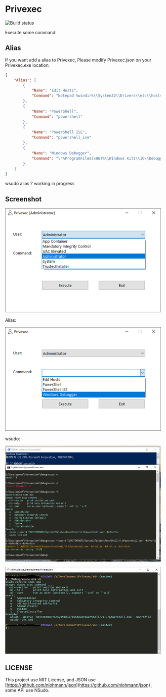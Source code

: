 # Privexec

[![Build status](https://ci.appveyor.com/api/projects/status/2cbd4pceqbldlixx/branch/master?svg=true)](https://ci.appveyor.com/project/fcharlie/privexec/branch/master)

Execute some command

## Alias

If you want add a alias to Privexec, Please modify Privexec.json on your Privexec.exe location.

```json
{
    "Alias": [
        {
            "Name": "Edit Hosts",
            "Command": "Notepad %windir%\\System32\\Drivers\\etc\\hosts"
        },
        {
            "Name": "PowerShell",
            "Command": "powershell"
        },
        {
            "Name": "PowerShell ISE",
            "Command": "powershell_ise"
        },
        {
            "Name": "Windows Debugger",
            "Command": "\"%ProgramFiles(x86)%\\Windows Kits\\10\\Debuggers\\x64\\windbg.exe\""
        }
    ]
}
```

wsudo alias ? working in progress


## Screenshot

![ui](images/admin.png)


Alias:

![alias](images/alias.png)

wsudo:

![wsudo](images/wsudo.png)

![wsudo2](images/wsudo2.png)

## LICENSE

This project use MIT License, and JSON use [https://github.com/nlohmann/json](https://github.com/nlohmann/json) , some API use NSudo.
